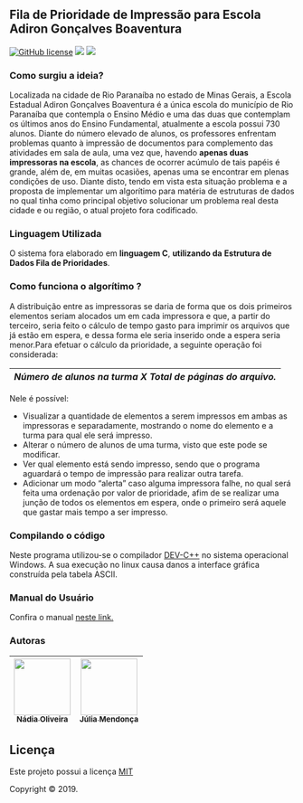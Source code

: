 ## Fila de Prioridade de Impressão para Escola Adiron Gonçalves Boaventura


[![GitHub license](https://img.shields.io/github/license/Naereen/StrapDown.js.svg)](https://github.com/NadiaOliver/Projeto-de-Estruturas-de-Dados---2018-2/blob/master/License) [![](https://img.shields.io/github/languages/code-size/NadiaOliver/Projeto-de-Estruturas-de-Dados---2018-2.svg)]() [![](https://img.shields.io/github/contributors/NadiaOliver/Projeto-de-Estruturas-de-Dados---2018-2.svg)](https://github.com/NadiaOliver/Projeto-de-Estruturas-de-Dados---2018-2/graphs/contributors)


 ### Como surgiu a ideia?

Localizada na cidade de Rio Paranaíba no estado de Minas Gerais, a Escola Estadual Adiron Gonçalves Boaventura é a única escola do município de Rio Paranaíba que contempla o Ensino Médio e uma das duas que contemplam os últimos anos do Ensino Fundamental, atualmente a escola possui 730 alunos. Diante do número elevado de alunos, os professores enfrentam problemas quanto à impressão de documentos para complemento das atividades em sala de aula, uma vez que, havendo **apenas duas impressoras na escola**, as chances de ocorrer acúmulo de tais papéis é grande, além de, em muitas ocasiões, apenas uma se encontrar em plenas condições de uso. Diante disto, tendo em vista esta situação problema e a proposta de implementar um algorítimo para matéria de estruturas de dados no qual tinha como principal objetivo solucionar um problema real desta cidade e ou região, o atual projeto fora codificado. 

### Linguagem Utilizada

O sistema fora elaborado em  **linguagem C**, **utilizando da** **Estrutura de Dados Fila de Prioridades**.

### Como funciona o algorítimo ? 
A distribuição entre as impressoras se daria de forma que os dois primeiros elementos seriam alocados um em cada impressora e que, a partir do terceiro, seria feito o cálculo de tempo gasto para imprimir os arquivos que já estão em espera, e dessa forma ele seria inserido onde a espera seria menor.Para efetuar o cálculo da prioridade, a seguinte operação foi considerada:

| *Número de alunos na turma *X*   Total de páginas do arquivo.* |
|----------------------------------------------------------------|




Nele é possível:
*  Visualizar a quantidade de elementos a serem impressos em ambas as impressoras e separadamente, mostrando o nome do elemento e a turma para qual ele será impresso. 
 * Alterar o número de alunos de uma turma, visto que este pode se modificar.
 *  Ver qual elemento está sendo impresso, sendo que o programa aguardará o tempo de impressão para realizar outra tarefa.
* Adicionar um  modo “alerta” caso alguma impressora falhe, no qual será feita uma ordenação por valor de prioridade, afim de se realizar uma junção de todos os elementos em espera, onde o primeiro será aquele que gastar mais tempo a ser impresso.

### Compilando o código

Neste programa utilizou-se o compilador [DEV-C++](https://sourceforge.net/projects/orwelldevcpp/) no sistema operacional Windows. A sua execução no linux causa danos a interface gráfica construída pela tabela ASCII.

### Manual do Usuário

Confira o manual <a href="[http://example.com/](https://drive.google.com/file/d/1RP98eQqZtlXx0DlxZsUrW4llSSmjYLhd/view?usp=sharing)" target="_blank">neste link.</a>



### Autoras

[<img src="https://avatars0.githubusercontent.com/u/41811634?s=460&v=4" width="100px;"/><br/><sub><b>Nádia Oliveira</b></sub>](https://github.com/NadiaOliver)<br /> |[<img src="https://avatars3.githubusercontent.com/u/45168142?s=460&v=4" width="100px;"/><br /><sub><b>Júlia Mendonça</b></sub>](https://github.com/Juliams78)<br />
--------- | ------

## Licença

Este projeto possui a licença <a href="https://github.com/NadiaOliver/Projeto-de-Estruturas-de-Dados---2018-2/blob/master/License" target="_blank">MIT</a>

Copyright © 2019.


 


